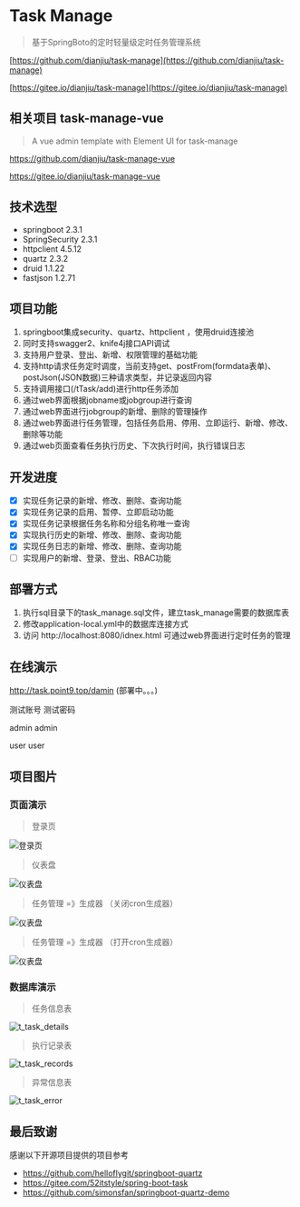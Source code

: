 # Task Manage
 
> 基于SpringBoto的定时轻量级定时任务管理系统

[https://github.com/dianjiu/task-manage](https://github.com/dianjiu/task-manage)

[https://gitee.io/dianjiu/task-manage](https://gitee.io/dianjiu/task-manage)

## 相关项目 task-manage-vue

> A vue admin template with Element UI for task-manage

https://github.com/dianjiu/task-manage-vue

https://gitee.io/dianjiu/task-manage-vue

## 技术选型
- springboot 2.3.1
- SpringSecurity 2.3.1
- httpclient 4.5.12
- quartz 2.3.2
- druid 1.1.22
- fastjson 1.2.71

## 项目功能
1. springboot集成security、quartz、httpclient ，使用druid连接池 
2. 同时支持swagger2、knife4j接口API调试
3. 支持用户登录、登出、新增、权限管理的基础功能
4. 支持http请求任务定时调度，当前支持get、postFrom(formdata表单)、postJson(JSON数据)三种请求类型，并记录返回内容
5. 支持调用接口(/tTask/add)进行http任务添加 
6. 通过web界面根据jobname或jobgroup进行查询
7. 通过web界面进行jobgroup的新增、删除的管理操作
8. 通过web界面进行任务管理，包括任务启用、停用、立即运行、新增、修改、删除等功能
9. 通过web页面查看任务执行历史、下次执行时间，执行错误日志

## 开发进度

- [x] 实现任务记录的新增、修改、删除、查询功能
- [x] 实现任务记录的启用、暂停、立即启动功能
- [x] 实现任务记录根据任务名称和分组名称唯一查询
- [x] 实现执行历史的新增、修改、删除、查询功能
- [x] 实现任务日志的新增、修改、删除、查询功能
- [ ] 实现用户的新增、登录、登出、RBAC功能

## 部署方式
1. 执行sql目录下的task_manage.sql文件，建立task_manage需要的数据库表  
2. 修改application-local.yml中的数据库连接方式
3. 访问 http://localhost:8080/idnex.html 可通过web界面进行定时任务的管理

## 在线演示

http://task.point9.top/damin   (部署中。。。)

测试账号  	测试密码

admin 		admin

user 		user

## 项目图片

### 页面演示
> 登录页

![登录页](./data/img/task-manage-login.jpg)

> 仪表盘

![仪表盘](./data/img/task-manage-index.jpg)

> 任务管理 =》生成器 （关闭cron生成器）

![仪表盘](./data/img/task-core-off.jpg)

> 任务管理 =》生成器 （打开cron生成器）

![仪表盘](./data/img/task-cron-on.jpg)

### 数据库演示

> 任务信息表

![t_task_details](./data/img/t_task_details.png)

> 执行记录表

![t_task_records](./data/img/t_task_records.png)

> 异常信息表

![t_task_error](./data/img/t_task_error.png)

## 最后致谢
感谢以下开源项目提供的项目参考
- https://github.com/helloflygit/springboot-quartz
- https://gitee.com/52itstyle/spring-boot-task
- https://github.com/simonsfan/springboot-quartz-demo

